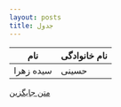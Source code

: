 ```yaml
---
layout: posts
title: جدول
---
```



| نام | نام خانوادگی |
| ----------- | ----------- |
| سیده زهرا | حسینی  |


[متن جایگزین](https://example.com/brokeniiimage.jpg)
